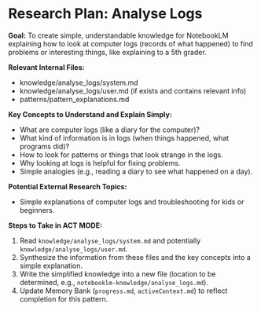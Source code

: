# Research Plan: Analyse Logs

**Goal:** To create simple, understandable knowledge for NotebookLM explaining how to look at computer logs (records of what happened) to find problems or interesting things, like explaining to a 5th grader.

**Relevant Internal Files:**
- knowledge/analyse_logs/system.md
- knowledge/analyse_logs/user.md (if exists and contains relevant info)
- patterns/pattern_explanations.md

**Key Concepts to Understand and Explain Simply:**
- What are computer logs (like a diary for the computer)?
- What kind of information is in logs (when things happened, what programs did)?
- How to look for patterns or things that look strange in the logs.
- Why looking at logs is helpful for fixing problems.
- Simple analogies (e.g., reading a diary to see what happened on a day).

**Potential External Research Topics:**
- Simple explanations of computer logs and troubleshooting for kids or beginners.

**Steps to Take in ACT MODE:**
1. Read `knowledge/analyse_logs/system.md` and potentially `knowledge/analyse_logs/user.md`.
2. Synthesize the information from these files and the key concepts into a simple explanation.
3. Write the simplified knowledge into a new file (location to be determined, e.g., `notebooklm-knowledge/analyse_logs.md`).
4. Update Memory Bank (`progress.md`, `activeContext.md`) to reflect completion for this pattern.
